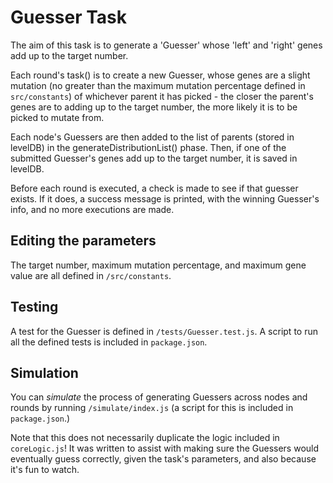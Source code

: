# Guesser Task

The aim of this task is to generate a 'Guesser' whose 'left' and 'right' genes add up to the target number.

Each round's task() is to create a new Guesser, whose genes are a slight mutation (no greater than the maximum mutation percentage defined in `src/constants`) of whichever parent it has picked - the closer the parent's genes are to adding up to the target number, the more likely it is to be picked to mutate from.

Each node's Guessers are then added to the list of parents (stored in levelDB) in the generateDistributionList() phase. Then, if one of the submitted Guesser's genes add up to the target number, it is saved in levelDB.

Before each round is executed, a check is made to see if that guesser exists. If it does, a success message is printed, with the winning Guesser's info, and no more executions are made.

## Editing the parameters

The target number, maximum mutation percentage, and maximum gene value are all defined in `/src/constants`.

## Testing

A test for the Guesser is defined in `/tests/Guesser.test.js`. A script to run all the defined tests is included in `package.json`.

## Simulation

You can _simulate_ the process of generating Guessers across nodes and rounds by running `/simulate/index.js` (a script for this is included in `package.json`.)

Note that this does not necessarily duplicate the logic included in `coreLogic.js`! It was written to assist with making sure the Guessers would eventually guess correctly, given the task's parameters, and also because it's fun to watch.
